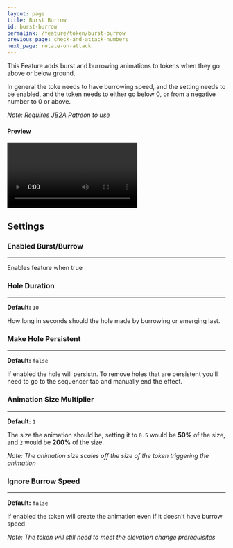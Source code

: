 ```yaml
---
layout: page
title: Burst Burrow
id: burst-burrow
permalink: /feature/token/burst-burrow
previous_page: check-and-attack-numbers
next_page: rotate-on-attack
---
```


This Feature adds burst and burrowing animations to tokens when they go above or below ground.

In general the toke needs to have burrowing speed, and the setting needs to be enabled, and the token needs to either go below 0, or from a negative number to 0 or above.

_Note: Requires JB2A Patreon to use_

#### Preview

<video controls>
  <source src="../../videos/burst-burrow.mp4" type="video/mp4">
</video>

## Settings

### Enabled Burst/Burrow

---

Enables feature when true

### Hole Duration

---

**Default:** `10`

How long in seconds should the hole made by burrowing or emerging last.

### Make Hole Persistent

---

**Default:** `false`

If enabled the hole will persistn. To remove holes that are persistent you'll need to go to the sequencer tab and manually end the effect.

### Animation Size Multiplier

---

**Default:** `1`

The size the animation should be, setting it to `0.5` would be **50%** of the size, and `2` would be **200%** of the size.

_Note: The animation size scales off the size of the token triggering the animation_

### Ignore Burrow Speed

---

**Default:** `false`

If enabled the token will create the animation even if it doesn't have burrow speed

_Note: The token will still need to meet the elevation change prerequisites_
